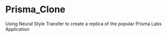 # Prisma_Clone
Using Neural Style Transfer to create a replica of the popular Prisma Labs Application
